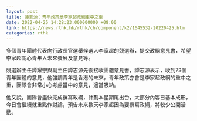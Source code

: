 ```yaml
---
layout: post
title: 譚志源：青年政策是李家超政綱重中之重
date: 2022-04-25 14:28:23.000000000 +08:00
link: https://news.rthk.hk/rthk/ch/component/k2/1645532-20220425.htm
categories: rthk
---
```


多個青年團體代表向行政長官選舉候選人李家超的競選辦，提交政綱意見書，希望李家超關心青年人未來發展及意見等。

競選辦主任譚耀宗與副主任譚志源先後接收團體意見書，譚志源表示，收到73個青年團體的意見，他強調青年是香港的未來，青年政策亦會是李家超政綱的重中之重，團隊會非常小心考慮當中的意見，適當吸納。

他又說，團隊會盡快完成撰寫政綱，計劃本星期尾出台，大部分內容已基本成形，今日會繼續就重點作討論，預告未來數天李家超因為要撰寫政綱，將較少公開活動。
